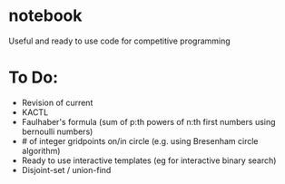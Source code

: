 # notebook
Useful and ready to use code for competitive programming

# To Do:
- Revision of current
- KACTL
- Faulhaber's formula (sum of p:th powers of n:th first numbers using bernoulli numbers)
- \# of integer gridpoints on/in circle (e.g. using Bresenham circle algorithm)
- Ready to use interactive templates (eg for interactive binary search)
- Disjoint-set / union-find